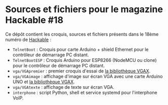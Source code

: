 Sources et fichiers pour le magazine Hackable #18
=================================================

Ce dépôt contient les croquis, sources et fichiers présents dans le 18ème numéro de [Hackable](http://www.hackable.fr/) :

* `TelnetBoot` : Croquis pour carte Arduino + shield Ethernet pour le contrôleur de démarrage PC distant.
* `TelnetBootESP` : Croquis Arduino pour ESP8266 (NodeMCU ou clone) pour le contrôleur de démarrage PC distant.
* `vga/VGApremier` : premier croquis d'essai de [la bibliothèque VGAX](https://github.com/smaffer/vgax).
* `vga/VGAimage` : affichage d'image sur écran VGA avec une carte Arduino UNO et [la bibliothèque VGAX](https://github.com/smaffer/vgax).
* `vga/VGAtexte` : affichage de texte sur écran VGA.
* ``interphone`` : script Python, shell et service systemd pour l'interphone VoIP.

